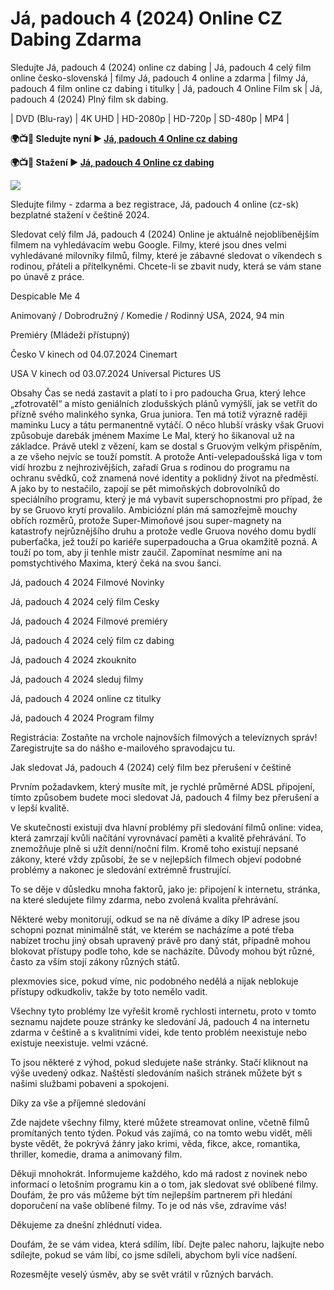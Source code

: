 # Já, padouch 4 (2024) Online CZ Dabing Zdarma

Sledujte Já, padouch 4 (2024) online cz dabing | Já, padouch 4 celý film online česko-slovenská | filmy Já, padouch 4 online a zdarma | filmy Já, padouch 4 film online cz dabing i titulky | Já, padouch 4 Online Film sk | Já, padouch 4 (2024) Plný film sk dabing.

| DVD (Blu-ray) | 4K UHD | HD-2080p | HD-720p | SD-480p | MP4 |

**🌍📺📱 Sledujte nyní ▶️ [Já, padouch 4 Online cz dabing](https://plexmovies.org/cs/movie/519182)**

**🌍📺📱 Stažení ▶️ [Já, padouch 4 Online cz dabing](https://plexmovies.org/cs/movie/519182)**

<img src="https://image.tmdb.org/t/p/original/fDmci71SMkfZM8RnCuXJVDPaSdE.jpg" />

Sledujte filmy - zdarma a bez registrace, Já, padouch 4 online (cz-sk) bezplatné stažení v češtině 2024.

Sledovat celý film Já, padouch 4 (2024) Online je aktuálně nejoblíbenějším filmem na vyhledávacím webu Google. Filmy, které jsou dnes velmi vyhledávané milovníky filmů, filmy, které je zábavné sledovat o víkendech s rodinou, přáteli a přítelkyněmi. Chcete-li se zbavit nudy, která se vám stane po únavě z práce.

Despicable Me 4

Animovaný / Dobrodružný / Komedie / Rodinný
USA, 2024, 94 min

Premiéry (Mládeži přístupný)

Česko V kinech od 04.07.2024 Cinemart

USA V kinech od 03.07.2024 Universal Pictures US

Obsahy
Čas se nedá zastavit a platí to i pro padoucha Grua, který lehce „zfotrovatěl“ a místo geniálních zlodušských plánů vymýšlí, jak se vetřít do přízně svého malinkého synka, Grua juniora. Ten má totiž výrazně raději maminku Lucy a tátu permanentně vytáčí. O něco hlubší vrásky však Gruovi způsobuje darebák jménem Maxime Le Mal, který ho šikanoval už na základce. Právě utekl z vězení, kam se dostal s Gruovým velkým přispěním, a ze všeho nejvíc se touží pomstít. A protože Anti-velepadoušská liga v tom vidí hrozbu z nejhrozivějších, zařadí Grua s rodinou do programu na ochranu svědků, což znamená nové identity a poklidný život na předměstí. A jako by to nestačilo, zapojí se pět mimoňských dobrovolníků do speciálního programu, který je má vybavit superschopnostmi pro případ, že by se Gruovo krytí provalilo. Ambiciózní plán má samozřejmě mouchy obřích rozměrů, protože Super-Mimoňové jsou super-magnety na katastrofy nejrůznějšího druhu a protože vedle Gruova nového domu bydlí puberťačka, jež touží po kariéře superpadoucha a Grua okamžitě pozná. A touží po tom, aby ji tenhle mistr zaučil. Zapomínat nesmíme ani na pomstychtivého Maxima, který čeká na svou šanci. 

Já, padouch 4 2024 Filmové Novinky

Já, padouch 4 2024 celý film Cesky

Já, padouch 4 2024 Filmové premiéry

Já, padouch 4 2024 celý film cz dabing

Já, padouch 4 2024 zkouknito

Já, padouch 4 2024 sleduj filmy

Já, padouch 4 2024 online cz titulky

Já, padouch 4 2024 Program filmy

Registrácia: Zostaňte na vrchole najnovších filmových a televíznych správ! Zaregistrujte sa do nášho e-mailového spravodajcu tu.

Jak sledovat Já, padouch 4 (2024) celý film bez přerušení v češtině

Prvním požadavkem, který musíte mít, je rychlé průměrné ADSL připojení, tímto způsobem budete moci sledovat Já, padouch 4 filmy bez přerušení a v lepší kvalitě.

Ve skutečnosti existují dva hlavní problémy při sledování filmů online: videa, která zamrzají kvůli načítání vyrovnávací paměti a kvalitě přehrávání. To znemožňuje plně si užít denní/noční film. Kromě toho existují nepsané zákony, které vždy způsobí, že se v nejlepších filmech objeví podobné problémy a nakonec je sledování extrémně frustrující.

To se děje v důsledku mnoha faktorů, jako je: připojení k internetu, stránka, na které sledujete filmy zdarma, nebo zvolená kvalita přehrávání.

Některé weby monitorují, odkud se na ně díváme a díky IP adrese jsou schopni poznat minimálně stát, ve kterém se nacházíme a poté třeba nabízet trochu jiný obsah upravený právě pro daný stát, případně mohou blokovat přístupy podle toho, kde se nacházíte. Důvody mohou být různé, často za vším stojí zákony různých států.

plexmovies sice, pokud víme, nic podobného nedělá a nijak neblokuje přístupy odkudkoliv, takže by toto nemělo vadit.

Všechny tyto problémy lze vyřešit kromě rychlosti internetu, proto v tomto seznamu najdete pouze stránky ke sledování Já, padouch 4 na internetu zdarma v češtině a s kvalitními videi, kde tento problém neexistuje nebo existuje neexistuje. velmi vzácné.

To jsou některé z výhod, pokud sledujete naše stránky. Stačí kliknout na výše uvedený odkaz. Naštěstí sledováním našich stránek můžete být s našimi službami pobaveni a spokojeni.

Díky za vše a příjemné sledování

Zde najdete všechny filmy, které můžete streamovat online, včetně filmů promítaných tento týden. Pokud vás zajímá, co na tomto webu vidět, měli byste vědět, že pokrývá žánry jako krimi, věda, fikce, akce, romantika, thriller, komedie, drama a animovaný film.

Děkuji mnohokrát. Informujeme každého, kdo má radost z novinek nebo informací o letošním programu kin a o tom, jak sledovat své oblíbené filmy. Doufám, že pro vás můžeme být tím nejlepším partnerem při hledání doporučení na vaše oblíbené filmy. To je od nás vše, zdravíme vás!

Děkujeme za dnešní zhlédnutí videa.

Doufám, že se vám videa, která sdílím, líbí. Dejte palec nahoru, lajkujte nebo sdílejte, pokud se vám líbí, co jsme sdíleli, abychom byli více nadšení.

Rozesmějte veselý úsměv, aby se svět vrátil v různých barvách.
